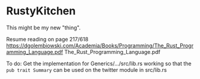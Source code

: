 # RustyKitchen
This might be my new "thing".

Resume reading on page 217/618 https://dgolembiowski.com/Academia/Books/Programming/The_Rust_Programming_Language.pdf The_Rust_Programming_Language.pdf

To do:
Get the implementation for Generics/.../src/lib.rs
working so that the `pub trait Summary` can be used on the 
twitter module in src/lib.rs
